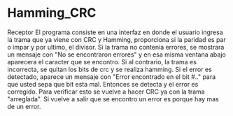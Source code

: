 # Hamming_CRC
Receptor
El programa consiste en  una interfaz en donde el usuario ingresa la trama que ya viene con CRC y Hamming, proporciona si la paridad 
es par o impar y por ultimo, el divisor.
Si la trama no contenia errores, se mostrara un mensaje con "No se encontraron errores" y en esa misma ventana abajo aparecera
el caracter que se encontro.
Si al contrario, la trama es incorrecta, se quitan los bits de crc y se realiza hamming. Si el error es detectado, aparece
un mensaje con "Error encontrado en el bit #.." para que usted sepa que bit esta mal. Entonces se detecta y el error es corregido. Para
verificar esto se vuelve a hacer CRC ya con la trama "arreglada". Si vuelve a salir que se encontro un error es porque hay mas de un error.
